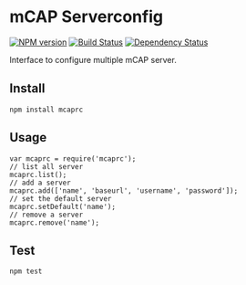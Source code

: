 # mCAP Serverconfig
[![NPM version][npm-image]][npm-url] [![Build Status][travis-image]][travis-url] [![Dependency Status][daviddm-url]][daviddm-image]

Interface to configure multiple mCAP server.

## Install

```
npm install mcaprc
```

## Usage

```
var mcaprc = require('mcaprc');
// list all server
mcaprc.list();
// add a server
mcaprc.add(['name', 'baseurl', 'username', 'password']);
// set the default server
mcaprc.setDefault('name');
// remove a server
mcaprc.remove('name');
```

## Test

```
npm test
```

[npm-url]: https://npmjs.org/package/mcaprc
[npm-image]: https://badge.fury.io/js/mcaprc.svg
[travis-url]: https://travis-ci.org/mwaylabs/mcaprc
[travis-image]: https://travis-ci.org/mwaylabs/mcaprc.svg?branch=master
[daviddm-url]: https://david-dm.org/mwaylabs/mcaprc.svg?theme=shields.io
[daviddm-image]: https://david-dm.org/mwaylabs/mcaprc
